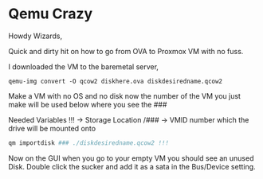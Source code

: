 

# Qemu Crazy

Howdy Wizards, 

Quick and dirty hit on how to go from OVA to Proxmox VM with no fuss.

I downloaded the VM to the baremetal server,

```shell
qemu-img convert -O qcow2 diskhere.ova diskdesiredname.qcow2
```

Make a VM with no OS and no disk now the number of the VM you just make will be used below where you see the ###

Needed Variables
!!! -> Storage Location
/### -> VMID number which the drive will be mounted onto


```bash
qm importdisk ### ./diskdesiredname.qcow2 !!!
```

Now on the GUI when you go to your empty VM you should see an unused Disk. Double click the sucker and add it as a sata in the Bus/Device setting.